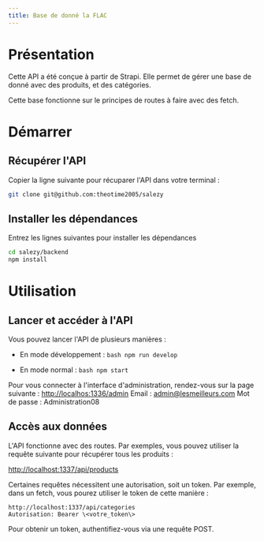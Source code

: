 ```yaml
---
title: Base de donné la FLAC
---
```


# Présentation

Cette API a été conçue à partir de Strapi. Elle permet de gérer une base
de donné avec des produits, et des catégories.

Cette base fonctionne sur le principes de routes à faire avec des fetch.

# Démarrer

## Récupérer l'API

Copier la ligne suivante pour récuparer l'API dans votre terminal :

```bash
git clone git@github.com:theotime2005/salezy
```

## Installer les dépendances

Entrez les lignes suivantes pour installer les dépendances
```bash
cd salezy/backend
npm install
```

# Utilisation
## Lancer et accéder à l'API

Vous pouvez lancer l'API de plusieurs manières :

-   En mode développement :
```bash npm run develop```

-   En mode normal :
```bash npm start```

Pour vous connecter à l'interface d'administration, rendez-vous sur la
page suivante :
<http://localhos:1336/admin>
Email : admin@lesmeilleurs.com
Mot de passe : Administration08

## Accès aux données

L'API fonctionne avec des routes. Par exemples, vous pouvez utiliser la
requête suivante pour récupérer tous les produits :

<http://localhost:1337/api/products>

Certaines requêtes nécessitent une autorisation, soit un token. Par
exemple, dans un fetch, vous pourez utiliser le token de cette manière :
```http
http://localhost:1337/api/categories
Autorisation: Bearer \<votre_token\>
```

Pour obtenir un token, authentifiez-vous via une requête POST.
